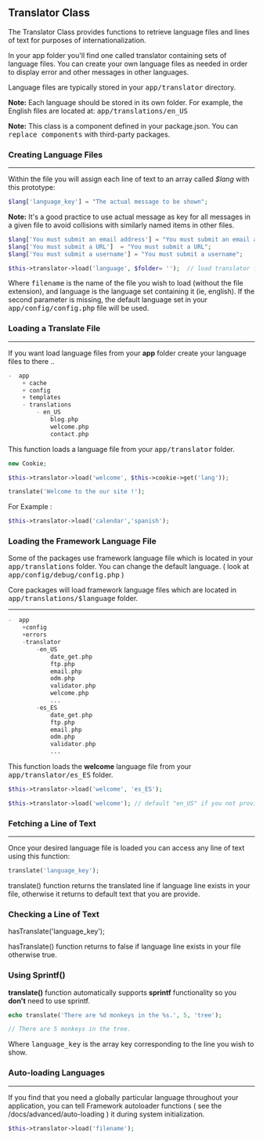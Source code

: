 ## Translator Class

The Translator Class provides functions to retrieve language files and lines of text for purposes of internationalization.

In your app folder you'll find one called translator containing sets of language files. You can create your own language files as needed in order to display error and other messages in other languages.

Language files are typically stored in your <kbd>app/translator</kbd> directory.

**Note:** Each language should be stored in its own folder. For example, the English files are located at: <kbd>app/translations/en_US</kbd>

**Note:** This class is a component defined in your package.json. You can <kbd>replace components</kbd> with third-party packages.

### Creating Language Files

------

Within the file you will assign each line of text to an array called <var>$lang</var> with this prototype:

```php
$lang['language_key'] = "The actual message to be shown";
```

**Note:** It's a good practice to use actual message as key for all messages in a given file to avoid collisions with similarly named items in other files. 

```php
$lang['You must submit an email address'] = "You must submit an email address";
$lang['You must submit a URL']  = "You must submit a URL";
$lang['You must submit a username'] = "You must submit a username";
```

```php
$this->translator->load('language', $folder= '');  // load translator file
```

Where <samp>filename</samp> is the name of the file you wish to load (without the file extension), and language is the language set containing it (ie, english). If the second parameter is missing, the default language set in your <kbd>app/config/config.php</kbd> file will be used.

### Loading a Translate File

------

If you want load language files from your <b>app</b> folder create your language files to there ..

```php
-  app
    + cache
    + config
    + templates
    - translations
        - en_US
            blog.php
            welcome.php
            contact.php 
```

This function loads a language file from your <kbd>app/translator</kbd> folder.

```php
new Cookie;

$this->translator->load('welcome', $this->cookie->get('lang'));

translate('Welcome to the our site !');
```

For Example :

```php
$this->translator->load('calendar','spanish');
```

### Loading the Framework Language File

Some of the packages use framework language file which is located in your <kbd>app/translations</kbd> folder. You can change the default language. ( look at <kbd>app/config/debug/config.php</kbd> ) 

Core packages will load framework language files which are located in <kbd>app/translations/$language</kbd> folder.

------

```php
-  app
    +config
    +errors
    -translator
        -en_US
            date_get.php
            ftp.php
            email.php
            odm.php
            validator.php
            welcome.php
            ...
        -es_ES
            date_get.php
            ftp.php
            email.php
            odm.php
            validator.php
            ...
```

This function loads the <b>welcome</b> language file from your <kbd>app/translator/es_ES</kbd> folder.

```php
$this->translator->load('welcome', 'es_ES'); 
```

```php
$this->translator->load('welcome'); // default "en_US" if you not provide second parameter 
```

### Fetching a Line of Text

------

Once your desired language file is loaded you can access any line of text using this function:

```php
translate('language_key');
```
translate() function returns the translated line if language line exists in your file, otherwise it returns to default text that you are provide.

### Checking a Line of Text

hasTranslate('language_key');

hasTranslate() function returns to false if language line exists in your file otherwise true.

### Using Sprintf()

<b>translate()</b> function automatically supports <b>sprintf</b> functionality so you <b>don't</b> need to use sprintf.

```php
echo translate('There are %d monkeys in the %s.', 5, 'tree');

// There are 5 monkeys in the tree.

```

Where <samp>language_key</samp> is the array key corresponding to the line you wish to show.

### Auto-loading Languages

------

If you find that you need a globally particular language throughout your application, you can tell Framework autoloader functions ( see the /docs/advanced/auto-loading ) it during system initialization.

```php
$this->translator->load('filename');
```
